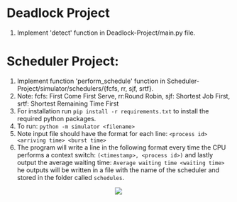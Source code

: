 # Deadlock Project
1. Implement 'detect' function in Deadlock-Project/main.py file.

# Scheduler Project:
1. Implement function 'perform_schedule' function in Scheduler-Project/simulator/schedulers/{fcfs, rr, sjf, srtf}. 
2. Note: fcfs: First Come First Serve, rr:Round Robin, sjf: Shortest Job First, srtf: Shortest Remaining Time First 
3. For installation run `pip install -r requirements.txt` to install the required python packages.
4. To run: `python -m simulator <filename>`
5. Note input file should have the format for each line: `<process id> <arriving time> <burst time>`
6. The program will write a line in the following format every time the CPU performs a context switch: `(<timestamp>, <process id>)` and lastly output the average waiting time: `Average waiting time <waiting time>` he outputs will be written in a file with the name of the scheduler and stored in the folder called `schedules`.

<p align="center">
  <img src="https://user-images.githubusercontent.com/57441828/119667443-97400a00-be36-11eb-9f58-814e9d9a25ef.gif" />
</p>
